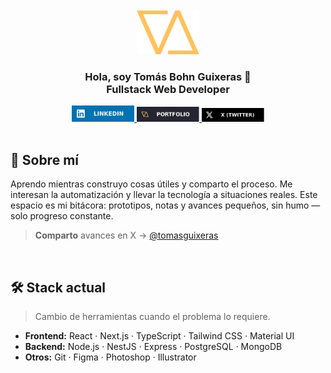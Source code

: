 <br/>
<br/>
<div id="header" align="center" >
  <img src="logo.png" width="100" />
  <h3 align="center">
  Hola, soy Tomás Bohn Guixeras 👋
  <br/>
  Fullstack Web Developer
  </h3>
  <div>
    <a href="https://www.linkedin.com/in/tomasguixeras">
      <img src="./linkedin_badge.svg" width="100" />
    </a>
    <a href="https://tomasguixeras.com">
      <img src="./portfolio_badge.svg" width="100" />
    </a>
    <a href="https://x.com/tomasguixeras">
      <img src="./x_bagde.svg" width="100" />
    </a>
  </div>
</div>
<br/>

## 🚀 Sobre mí
Aprendo mientras construyo cosas útiles y comparto el proceso. Me interesan la automatización y llevar la tecnología a situaciones reales. Este espacio es mi bitácora: prototipos, notas y avances pequeños, sin humo — solo progreso constante.
> **Comparto** avances en X → [@tomasguixeras](https://x.com/tomasguixeras)

<br/>

## 🛠️ Stack actual
> Cambio de herramientas cuando el problema lo requiere.
- **Frontend:** React · Next.js · TypeScript · Tailwind CSS · Material UI
- **Backend:** Node.js · NestJS · Express · PostgreSQL · MongoDB  
- **Otros:** Git · Figma · Photoshop · Illustrator  
